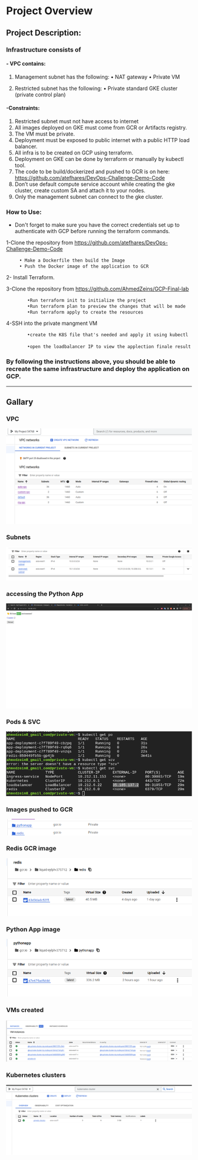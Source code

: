 # Project Overview 

## Project Description:
### Infrastructure consists of
#### - VPC contains:
 1. Management subnet has the following:
    • NAT gateway
    • Private VM

  2. Restricted subnet has the following:
     • Private standard GKE cluster (private control plan) 
#### -Constraints:
  1. Restricted subnet must not have access to internet
  2. All images deployed on GKE must come from GCR or Artifacts registry.
  3. The VM must be private.
  4. Deployment must be exposed to public internet with a public HTTP load balancer.
  5. All infra is to be created on GCP using terraform.
  6. Deployment on GKE can be done by terraform or manually by kubectl tool.
  7. The code to be build/dockerized and pushed to GCR is on here: https://github.com/atefhares/DevOps-Challenge-Demo-Code
  8. Don’t use default compute service account while creating the gke cluster, create custom SA and attach it to your nodes.
  9. Only the management subnet can connect to the gke cluster.


### How to Use:

 - Don't forget to make sure you have the correct credentials set up to authenticate with GCP before running the terraform commands.
  
  1-Clone the repository from https://github.com/atefhares/DevOps-Challenge-Demo-Code
  
         • Make a Dockerfile then build the Image
         • Push the Docker image of the application to GCR
            
  2- Install Terraform.
        
  3-Clone the repository from   https://github.com/AhmedZeins/GCP-Final-lab

            •Run terraform init to initialize the project
            •Run terraform plan to preview the changes that will be made
            •Run terraform apply to create the resources
        
  4-SSH into the private mangment VM

            •create the K8S file that's needed and apply it using kubectl 
                
            •open the loadbalancer IP to view the applection finale result 

           


### By following the instructions above, you should be able to recreate the same infrastructure and deploy the application on GCP.
    
  -------------------------------------------------------------------             
    
       
## Gallary
### VPC

![home_Page Image](./Images/vpc.png)
### Subnets

![home_Page Image](./Images/subnets.png)
### accessing the Python App

![home_Page Image](./Images/finalresult.png)
### Pods & SVC 

![home_Page Image](./Images/pods&svc.png)
### Images pushed to GCR

![home_Page Image](./Images/images.png)
### Redis GCR image 

![home_Page Image](./Images/redis-image.png)
### Python App image 

![home_Page Image](./Images/pyhonapp-image.png)
### VMs created 

![home_Page Image](./Images/vms.png)
### Kubernetes clusters

![home_Page Image](./Images/cluster.png)

